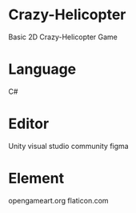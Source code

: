 # Crazy-Helicopter
Basic 2D Crazy-Helicopter Game

# Language
C#

# Editor
Unity 
visual studio community 
figma

# Element
opengameart.org
flaticon.com

